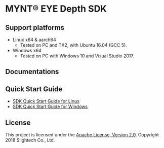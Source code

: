 # MYNT® EYE Depth SDK

## Support platforms

* Linux x64 & aarch64
    * Tested on PC and TX2, with Ubuntu 16.04 (GCC 5).
* Windows x64
    * Tested on PC with Windows 10 and Visual Studio 2017.

## Documentations



## Quick Start Guide

* [SDK Quick Start Guide for Linux](docs/en/guide_build_linux.md)
* [SDK Quick Start Guide for Windows](docs/en/guide_build_win.md)

## License

This project is licensed under the [Apache License, Version 2.0](/LICENSE). Copyright 2018 Slightech Co., Ltd.
